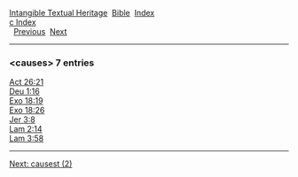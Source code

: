 [Intangible Textual Heritage](../../index)  [Bible](../index) 
[Index](index)   
[c Index](_c_)  
  [Previous](c01966)  [Next](c01968) 

------------------------------------------------------------------------

### &lt;causes&gt; 7 entries

[Act 26:21](../kjv/act026.htm#021)  
[Deu 1:16](../kjv/deu001.htm#016)  
[Exo 18:19](../kjv/exo018.htm#019)  
[Exo 18:26](../kjv/exo018.htm#026)  
[Jer 3:8](../kjv/jer003.htm#008)  
[Lam 2:14](../kjv/lam002.htm#014)  
[Lam 3:58](../kjv/lam003.htm#058)  

------------------------------------------------------------------------

[Next: causest (2)](c01968)
